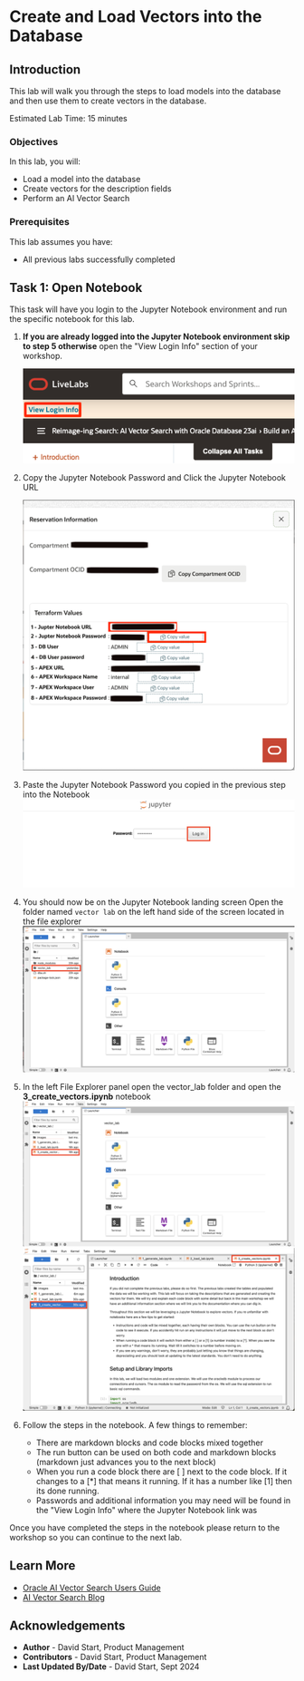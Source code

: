 # Create and Load Vectors into the Database

## Introduction

This lab will walk you through the steps to load models into the database and then use them to create vectors in the database.

Estimated Lab Time: 15 minutes

### Objectives

In this lab, you will:
* Load a model into the database
* Create vectors for the description fields
* Perform an AI Vector Search

### Prerequisites

This lab assumes you have:
* All previous labs successfully completed


## Task 1: Open Notebook

This task will have you login to the Jupyter Notebook environment and run the specific notebook for this lab.

1. **If you are already logged into the Jupyter Notebook environment skip to step 5 otherwise** open the "View Login Info" section of your workshop.

	![Image alt text](images/lab4_1ba.png)

2. Copy the Jupyter Notebook Password and Click the Jupyter Notebook URL

    ![Image alt text](images/lab4_1a.png)

3. Paste the Jupyter Notebook Password you copied in the previous step into the Notebook
    ![Image alt text](images/lab3_3.png)

4. You should now be on the Jupyter Notebook landing screen
Open the folder named `vector lab` on the left hand side of the screen located in the file explorer
    ![Image alt text](images/lab3_4.png)

5. In the left File Explorer panel open the vector\_lab folder and open the **3\_create\_vectors.ipynb** notebook
    ![Image alt text](images/lab3_5.png)
    ![Image alt text](images/lab3_6.png)

6. Follow the steps in the notebook. A few things to remember:
    - There are markdown blocks and code blocks mixed together
    - The run button can be used on both code and markdown blocks (markdown just advances you to the next block)
    - When you run a code block there are [ ] next to the code block. If it changes to a [\*] that means it running. If it has a number like [1] then its done running.
    - Passwords and additional information you may need will be found in the "View Login Info" where the Jupyter Notebook link was

Once you have completed the steps in the notebook please return to the workshop so you can continue to the next lab.

## Learn More

* [Oracle AI Vector Search Users Guide](https://docs.oracle.com/en/database/oracle/oracle-database/23/vecse/whats-new-oracle-ai-vector-search.html)
* [AI Vector Search Blog](https://blogs.oracle.com/database/post/oracle-announces-general-availability-of-ai-vector-search-in-oracle-database-23ai)

## Acknowledgements
* **Author** - David Start, Product Management
* **Contributors** -  David Start, Product Management
* **Last Updated By/Date** - David Start, Sept 2024
